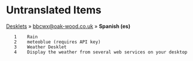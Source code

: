 # Untranslated Items
[Desklets](../../../README.md) &#187; [bbcwx@oak-wood.co.uk](../README.md) &#187; **Spanish (es)**

       1	Rain
       2	meteoblue (requires API key)
       3	Weather Desklet
       4	Display the weather from several web services on your desktop
